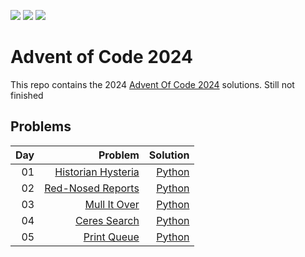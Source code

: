 ![](https://img.shields.io/badge/stars%20⭐-10-yellow)
![](https://img.shields.io/badge/day%20📅-05-blue) 
![](https://img.shields.io/badge/days%20completed-05-red)

# Advent of Code 2024

This repo contains the 2024 [Advent Of Code 2024](https://adventofcode.com/2024) solutions.
Still not finished

## Problems

| Day |                                                   Problem |                                                                               Solution |
| --: | --------------------------------------------------------: | -------------------------------------------------------------------------------------: |
|  01 | [Historian Hysteria](https://adventofcode.com/2024/day/1) | [Python](https://github.com/sotsoguk/adventOfCode2024/blob/main/python/day01/day01.py) |
|  02 |  [Red-Nosed Reports](https://adventofcode.com/2024/day/2) | [Python](https://github.com/sotsoguk/adventOfCode2024/blob/main/python/day02/day02.py) |
|  03 |       [Mull It Over](https://adventofcode.com/2024/day/3) | [Python](https://github.com/sotsoguk/adventOfCode2024/blob/main/python/day03/day03.py) |
|  04 |       [Ceres Search](https://adventofcode.com/2024/day/4) | [Python](https://github.com/sotsoguk/adventOfCode2024/blob/main/python/day04/day04.py) |
|  05 |        [Print Queue](https://adventofcode.com/2024/day/5) | [Python](https://github.com/sotsoguk/adventOfCode2024/blob/main/python/day05/day05.py) |